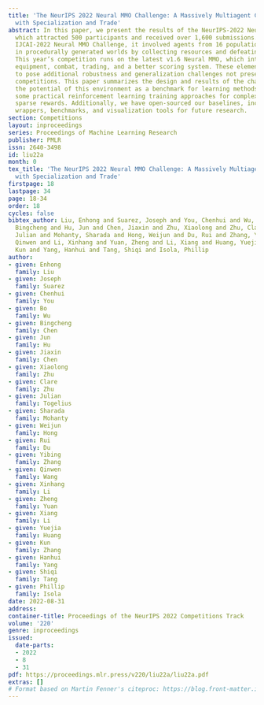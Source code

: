 ```yaml
---
title: 'The NeurIPS 2022 Neural MMO Challenge: A Massively Multiagent Competition
  with Specialization and Trade'
abstract: In this paper, we present the results of the NeurIPS-2022 Neural MMO Challenge,
  which attracted 500 participants and received over 1,600 submissions. Like the previous
  IJCAI-2022 Neural MMO Challenge, it involved agents from 16 populations surviving
  in procedurally generated worlds by collecting resources and defeating opponents.
  This year’s competition runs on the latest v1.6 Neural MMO, which introduces new
  equipment, combat, trading, and a better scoring system. These elements combine
  to pose additional robustness and generalization challenges not present in previous
  competitions. This paper summarizes the design and results of the challenge, explores
  the potential of this environment as a benchmark for learning methods, and presents
  some practical reinforcement learning training approaches for complex tasks with
  sparse rewards. Additionally, we have open-sourced our baselines, including environment
  wrappers, benchmarks, and visualization tools for future research.
section: Competitions
layout: inproceedings
series: Proceedings of Machine Learning Research
publisher: PMLR
issn: 2640-3498
id: liu22a
month: 0
tex_title: 'The NeurIPS 2022 Neural MMO Challenge: A Massively Multiagent Competition
  with Specialization and Trade'
firstpage: 18
lastpage: 34
page: 18-34
order: 18
cycles: false
bibtex_author: Liu, Enhong and Suarez, Joseph and You, Chenhui and Wu, Bo and Chen,
  Bingcheng and Hu, Jun and Chen, Jiaxin and Zhu, Xiaolong and Zhu, Clare and Togelius,
  Julian and Mohanty, Sharada and Hong, Weijun and Du, Rui and Zhang, Yibing and Wang,
  Qinwen and Li, Xinhang and Yuan, Zheng and Li, Xiang and Huang, Yuejia and Zhang,
  Kun and Yang, Hanhui and Tang, Shiqi and Isola, Phillip
author:
- given: Enhong
  family: Liu
- given: Joseph
  family: Suarez
- given: Chenhui
  family: You
- given: Bo
  family: Wu
- given: Bingcheng
  family: Chen
- given: Jun
  family: Hu
- given: Jiaxin
  family: Chen
- given: Xiaolong
  family: Zhu
- given: Clare
  family: Zhu
- given: Julian
  family: Togelius
- given: Sharada
  family: Mohanty
- given: Weijun
  family: Hong
- given: Rui
  family: Du
- given: Yibing
  family: Zhang
- given: Qinwen
  family: Wang
- given: Xinhang
  family: Li
- given: Zheng
  family: Yuan
- given: Xiang
  family: Li
- given: Yuejia
  family: Huang
- given: Kun
  family: Zhang
- given: Hanhui
  family: Yang
- given: Shiqi
  family: Tang
- given: Phillip
  family: Isola
date: 2022-08-31
address:
container-title: Proceedings of the NeurIPS 2022 Competitions Track
volume: '220'
genre: inproceedings
issued:
  date-parts:
  - 2022
  - 8
  - 31
pdf: https://proceedings.mlr.press/v220/liu22a/liu22a.pdf
extras: []
# Format based on Martin Fenner's citeproc: https://blog.front-matter.io/posts/citeproc-yaml-for-bibliographies/
---
```


